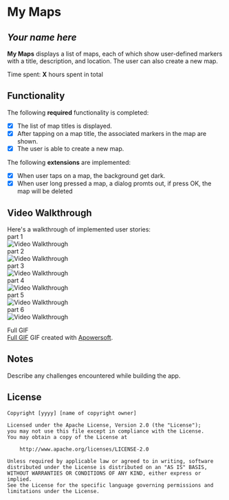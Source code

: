 # My Maps 

## *Your name here*

**My Maps** displays a list of maps, each of which show user-defined markers with a title, description, and location. The user can also create a new map. 

Time spent: **X** hours spent in total

## Functionality 

The following **required** functionality is completed:

* [x] The list of map titles is displayed.
* [x] After tapping on a map title, the associated markers in the map are shown.
* [x] The user is able to create a new map.

The following **extensions** are implemented:

* [x] When user taps on a map, the background get dark.
* [x] When user long pressed a map, a dialog promts out, if press OK, the map will be deleted

## Video Walkthrough

Here's a walkthrough of implemented user stories:<br />
part 1<br />
<img src='https://media.giphy.com/media/niJNZtSsy01aY8SPW8/giphy.gif' title='Video Walkthrough' width='' alt='Video Walkthrough' /><br />
part 2<br />
<img src='https://media.giphy.com/media/TFRCFPTflluac7g25Y/giphy.gif' title='Video Walkthrough' width='' alt='Video Walkthrough' /><br />
part 3<br />
<img src='https://media.giphy.com/media/itfdseXOK4BddHcOCh/giphy.gif' title='Video Walkthrough' width='' alt='Video Walkthrough' /><br />
part 4<br />
<img src='https://media.giphy.com/media/IWFBGXoLI7hLbjXgiA/giphy.gif' title='Video Walkthrough' width='' alt='Video Walkthrough' /><br />
part 5<br />
<img src='https://media.giphy.com/media/Jagd55uDbkU2V0EQjc/giphy.gif' title='Video Walkthrough' width='' alt='Video Walkthrough' /><br />
part 6<br />
<img src='https://media.giphy.com/media/nd10Vej6emue9dFfSv/giphy.gif' title='Video Walkthrough' width='' alt='Video Walkthrough' /><br />

Full GIF<br />
[Full GIF](https://i.imgur.com/IatgpoF.gifv)
GIF created with [Apowersoft](https://www.apowersoft.tw/free-online-screen-recorder).

## Notes

Describe any challenges encountered while building the app.

## License

    Copyright [yyyy] [name of copyright owner]

    Licensed under the Apache License, Version 2.0 (the "License");
    you may not use this file except in compliance with the License.
    You may obtain a copy of the License at

        http://www.apache.org/licenses/LICENSE-2.0

    Unless required by applicable law or agreed to in writing, software
    distributed under the License is distributed on an "AS IS" BASIS,
    WITHOUT WARRANTIES OR CONDITIONS OF ANY KIND, either express or implied.
    See the License for the specific language governing permissions and
    limitations under the License.
